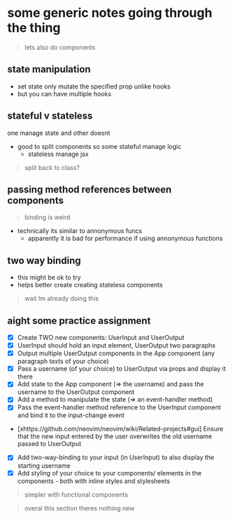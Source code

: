 # some generic notes going through the thing


> lets also do components 

## state manipulation

- set state only mutate the specified prop unlike hooks
- but you can have multiple hooks

## stateful v stateless

one manage state and other doesnt

- good to split components so some stateful manage logic
  - stateless manage jsx

> split back to class?

## passing method references between components

> binding is weird

- technically its similar to annonymous funcs
  - apparently it is bad for performance if using annonymous functions

## two way binding

- this might be ok to try
- helps better create creating stateless components

> wait Im already doing this

## aight some practice assignment

- [x] Create TWO new components: UserInput and UserOutput
- [x] UserInput should hold an input element, UserOutput two paragraphs
- [x] Output multiple UserOutput components in the App component (any paragraph texts of your choice)
- [x] Pass a username (of your choice) to UserOutput via props and display it there
- [x] Add state to the App component (=> the username) and pass the username to the UserOutput component
- [x] Add a method to manipulate the state (=> an event-handler method)
- [x] Pass the event-handler method reference to the UserInput component and bind it to the input-change event
- [xhttps://github.com/neovim/neovim/wiki/Related-projects#gui] Ensure that the new input entered by the user overwrites the old username passed to UserOutput
- [x] Add two-way-binding to your input (in UserInput) to also display the starting username
- [x] Add styling of your choice to your components/ elements in the components - both with inline styles and stylesheets

> simpler with functional components

> overal this section theres nothing new

